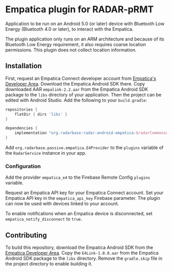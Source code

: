 # Empatica plugin for RADAR-pRMT

Application to be run on an Android 5.0 (or later) device with Bluetooth Low Energy (Bluetooth 4.0 or later), to interact with the Empatica.

The plugin application only runs on an ARM architecture and because of its Bluetooth Low Energy requirement, it also requires coarse location permissions. This plugin does not collect location information.

## Installation

First, request an Empatica Connect developer account from [Empatica's Developer Area][1]. Download the Empatica Android SDK there. Copy downloaded AAR `empalink-2.2.aar` from the Empatica Android SDK package to the `libs` directory of your application. Then the project can be edited with Android Studio. Add the following to your `build.gradle`:
        
 ```gradle
 repositories {
     flatDir { dirs 'libs' }
 }
 
 dependencies {
     implementation "org.radarbase:radar-android-empatica:$radarCommonsAndroidVersion"
 }
 ```
Add `org.radarbase.passive.empatica.E4Provider` to the `plugins` variable of the `RadarService` instance in your app.

### Configuration

Add the provider `empatica_e4` to the Firebase Remote Config `plugins` variable.

Request an Empatica API key for your Empatica Connect account. Set your Empatica API key in the `empatica_api_key` Firebase parameter. The plugin can now be used with devices linked to your account.

To enable notifications when an Empatica device is disconnected, set `empatica_notify_disconnect` to `true`.

## Contributing

To build this repository, download the Empatica Android SDK from the [Empatica Developer Area][1]. Copy the `E4Link-1.0.0.aar` from the Empatica Android SDK package to the `libs` directory. Remove the `gradle.skip` file in the project directory to enable building it.

[1]: https://www.empatica.com/connect/developer.php

